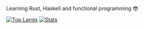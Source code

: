 Learning Rust, Haskell and functional programming 😎

[![Top Langs](https://github-readme-stats.vercel.app/api/top-langs/?username=arte921&hide=C#&langs_count=10)](https://github.com/anuraghazra/github-readme-stats)
[![Stats](https://github-readme-stats.vercel.app/api?username=arte921)](https://github.com/anuraghazra/github-readme-stats)
